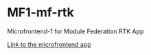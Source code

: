 # MF1-mf-rtk
Microfrontend-1 for Module Federation RTK App

[Link to the microfrontend app](https://maximepeterburg.github.io/MF1-mf-rtk/)
